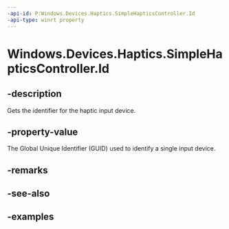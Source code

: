 ```yaml
---
-api-id: P:Windows.Devices.Haptics.SimpleHapticsController.Id
-api-type: winrt property
---
```


<!-- Property syntax.
public string Id { get; }
-->

# Windows.Devices.Haptics.SimpleHapticsController.Id

## -description

Gets the identifier for the haptic input device.

## -property-value

The Global Unique Identifier (GUID) used to identify a single input device.

## -remarks

## -see-also

## -examples
